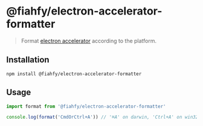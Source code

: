# @fiahfy/electron-accelerator-formatter

> Format [electron accelerator](https://electronjs.org/docs/api/accelerator) according to the platform.

## Installation
```
npm install @fiahfy/electron-accelerator-formatter
```

## Usage
```js
import format from '@fiahfy/electron-accelerator-formatter'

console.log(format('CmdOrCtrl+A')) // '⌘A' on darwin, 'Ctrl+A' on win32
```
